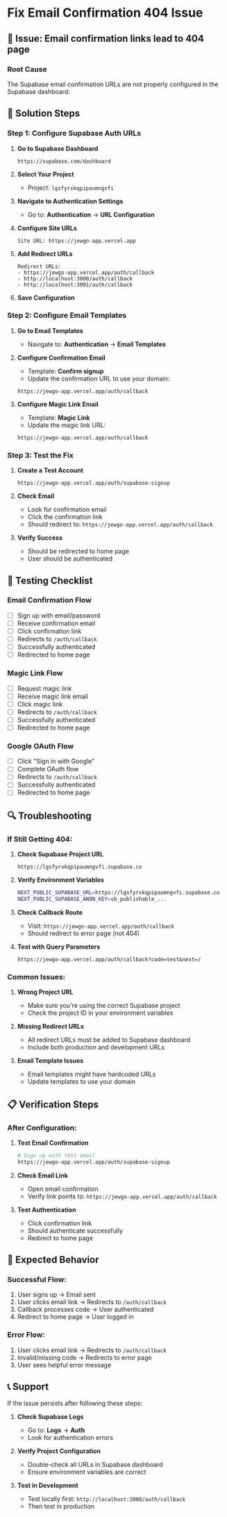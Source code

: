 # Fix Email Confirmation 404 Issue

## 🚨 **Issue**: Email confirmation links lead to 404 page

### **Root Cause**
The Supabase email confirmation URLs are not properly configured in the Supabase dashboard.

## 🔧 **Solution Steps**

### **Step 1: Configure Supabase Auth URLs**

1. **Go to Supabase Dashboard**
   ```
   https://supabase.com/dashboard
   ```

2. **Select Your Project**
   - Project: `lgsfyrxkqpipaumngvfi`

3. **Navigate to Authentication Settings**
   - Go to: **Authentication** → **URL Configuration**

4. **Configure Site URLs**
   ```
   Site URL: https://jewgo-app.vercel.app
   ```

5. **Add Redirect URLs**
   ```
   Redirect URLs:
   - https://jewgo-app.vercel.app/auth/callback
   - http://localhost:3000/auth/callback
   - http://localhost:3001/auth/callback
   ```

6. **Save Configuration**

### **Step 2: Configure Email Templates**

1. **Go to Email Templates**
   - Navigate to: **Authentication** → **Email Templates**

2. **Configure Confirmation Email**
   - Template: **Confirm signup**
   - Update the confirmation URL to use your domain:
   ```
   https://jewgo-app.vercel.app/auth/callback
   ```

3. **Configure Magic Link Email**
   - Template: **Magic Link**
   - Update the magic link URL:
   ```
   https://jewgo-app.vercel.app/auth/callback
   ```

### **Step 3: Test the Fix**

1. **Create a Test Account**
   ```
   https://jewgo-app.vercel.app/auth/supabase-signup
   ```

2. **Check Email**
   - Look for confirmation email
   - Click the confirmation link
   - Should redirect to: `https://jewgo-app.vercel.app/auth/callback`

3. **Verify Success**
   - Should be redirected to home page
   - User should be authenticated

## 🧪 **Testing Checklist**

### **Email Confirmation Flow**
- [ ] Sign up with email/password
- [ ] Receive confirmation email
- [ ] Click confirmation link
- [ ] Redirects to `/auth/callback`
- [ ] Successfully authenticated
- [ ] Redirected to home page

### **Magic Link Flow**
- [ ] Request magic link
- [ ] Receive magic link email
- [ ] Click magic link
- [ ] Redirects to `/auth/callback`
- [ ] Successfully authenticated
- [ ] Redirected to home page

### **Google OAuth Flow**
- [ ] Click "Sign in with Google"
- [ ] Complete OAuth flow
- [ ] Redirects to `/auth/callback`
- [ ] Successfully authenticated
- [ ] Redirected to home page

## 🔍 **Troubleshooting**

### **If Still Getting 404:**

1. **Check Supabase Project URL**
   ```
   https://lgsfyrxkqpipaumngvfi.supabase.co
   ```

2. **Verify Environment Variables**
   ```bash
   NEXT_PUBLIC_SUPABASE_URL=https://lgsfyrxkqpipaumngvfi.supabase.co
   NEXT_PUBLIC_SUPABASE_ANON_KEY=sb_publishable_...
   ```

3. **Check Callback Route**
   - Visit: `https://jewgo-app.vercel.app/auth/callback`
   - Should redirect to error page (not 404)

4. **Test with Query Parameters**
   ```
   https://jewgo-app.vercel.app/auth/callback?code=test&next=/
   ```

### **Common Issues:**

1. **Wrong Project URL**
   - Make sure you're using the correct Supabase project
   - Check the project ID in your environment variables

2. **Missing Redirect URLs**
   - All redirect URLs must be added to Supabase dashboard
   - Include both production and development URLs

3. **Email Template Issues**
   - Email templates might have hardcoded URLs
   - Update templates to use your domain

## 📋 **Verification Steps**

### **After Configuration:**

1. **Test Email Confirmation**
   ```bash
   # Sign up with test email
   https://jewgo-app.vercel.app/auth/supabase-signup
   ```

2. **Check Email Link**
   - Open email confirmation
   - Verify link points to: `https://jewgo-app.vercel.app/auth/callback`

3. **Test Authentication**
   - Click confirmation link
   - Should authenticate successfully
   - Redirect to home page

## 🎯 **Expected Behavior**

### **Successful Flow:**
1. User signs up → Email sent
2. User clicks email link → Redirects to `/auth/callback`
3. Callback processes code → User authenticated
4. Redirect to home page → User logged in

### **Error Flow:**
1. User clicks email link → Redirects to `/auth/callback`
2. Invalid/missing code → Redirects to error page
3. User sees helpful error message

## 📞 **Support**

If the issue persists after following these steps:

1. **Check Supabase Logs**
   - Go to: **Logs** → **Auth**
   - Look for authentication errors

2. **Verify Project Configuration**
   - Double-check all URLs in Supabase dashboard
   - Ensure environment variables are correct

3. **Test in Development**
   - Test locally first: `http://localhost:3000/auth/callback`
   - Then test in production
